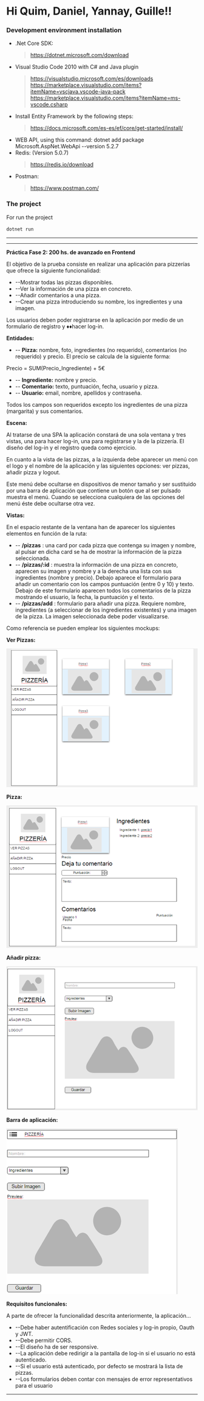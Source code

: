 # Hi Quim, Daniel, Yannay, Guille!! 

### Development environment installation
  - .Net Core SDK: 
    > https://dotnet.microsoft.com/download
  - Visual Studio Code 2010 with C# and Java plugin
    > https://visualstudio.microsoft.com/es/downloads
    <https://marketplace.visualstudio.com/items?itemName=vscjava.vscode-java-pack>
    https://marketplace.visualstudio.com/items?itemName=ms-vscode.csharp
  - Install Entity Framework by the following steps:
	> https://docs.microsoft.com/es-es/ef/core/get-started/install/
  - WEB API, using this command:
    dotnet add package Microsoft.AspNet.WebApi --version 5.2.7
  - Redis: (Version 5.0.7)
    > https://redis.io/download
  - Postman:
    > https://www.postman.com/

### The project
For run the project
```sh
dotnet run
```



***
***


**Práctica Fase 2: 200 hs. de avanzado en Frontend**

El objetivo de la prueba consiste en realizar una aplicación para pizzerías que ofrece la siguiente funcionalidad:

- --Mostrar todas las pizzas disponibles.
- --Ver la información de una pizza en concreto.
- --Añadir comentarios a una pizza.
- --Crear una pizza introduciendo su nombre, los ingredientes y una imagen.

Los usuarios deben poder registrarse en la aplicación por medio de un formulario de registro y ♦♦hacer log-in.

**Entidades:**

- -- **Pizza:** nombre, foto, ingredientes (no requerido), comentarios (no requerido) y precio. El precio se calcula de la siguiente forma:

Precio = SUM(Precio\_Ingrediente) + 5€

- -- **Ingrediente:** nombre y precio.
- -- **Comentario:** texto, puntuación, fecha, usuario y pizza.
- -- **Usuario:** email, nombre, apellidos y contraseña.

Todos los campos son requeridos excepto los ingredientes de una pizza (margarita) y sus comentarios.

**Escena:**

Al tratarse de una SPA la aplicación constará de una sola ventana y tres vistas, una para hacer log-in, una para registrarse y la de la pizzería. El diseño del log-in y el registro queda como ejercicio.

En cuanto a la vista de las pizzas, a la izquierda debe aparecer un menú con el logo y el nombre de la aplicación y las siguientes opciones: ver pizzas, añadir pizza y logout.

Este menú debe ocultarse en dispositivos de menor tamaño y ser sustituido por una barra de aplicación que contiene un botón que al ser pulsado muestra el menú. Cuando se selecciona cualquiera de las opciones del menú éste debe ocultarse otra vez.

**Vistas:**

En el espacio restante de la ventana han de aparecer los siguientes elementos en función de la ruta:

- -- **/pizzas** : una card por cada pizza que contenga su imagen y nombre, al  pulsar en dicha card se ha de mostrar la información de la pizza seleccionada.
- -- **/pizzas/:id** : muestra la información de una pizza en concreto, aparecen su imagen y nombre y a la derecha una lista con sus ingredientes (nombre y precio). Debajo aparece el formulario para añadir un comentario con los campos puntuación (entre 0 y 10) y texto. Debajo de este formulario aparecen todos los comentarios de la pizza mostrando el usuario, la fecha, la puntuación y el texto.
- -- **/pizzas/add** : formulario para añadir una pizza. Requiere nombre, ingredientes (a seleccionar de los ingredientes existentes) y una imagen de la pizza. La imagen seleccionada debe poder visualizarse.

Como referencia se pueden emplear los siguientes mockups:

**Ver Pizzas:**

 ![](mock1.png)

**Pizza:**

 ![](mock2.png)

**Añadir pizza:**

 ![](mock3.png)

**Barra de aplicación:**

 ![](mock4.png)

**Requisitos funcionales:**

A parte de ofrecer la funcionalidad descrita anteriormente, la aplicación…

- --Debe haber autentificación con Redes sociales y log-in propio, Oauth y JWT.
- --Debe permitir CORS.
- --El diseño ha de ser responsive.
- --La aplicación debe redirigir a la pantalla de log-in si el usuario no está autenticado.
- --Si el usuario está autenticado, por defecto se mostrará la lista de pizzas.
- --Los formularios deben contar con mensajes de error representativos para el usuario

- -- 
